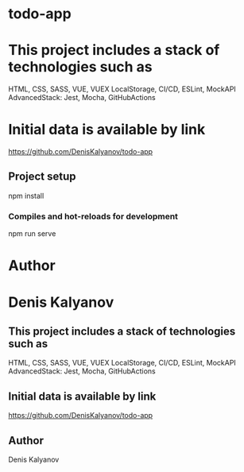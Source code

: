 # todo-app


# This project includes a stack of technologies such as
HTML, CSS, SASS, VUE, VUEX LocalStorage, CI/CD, ESLint, MockAPI AdvancedStack: Jest, Mocha, GitHubActions

# Initial data is available by link
https://github.com/DenisKalyanov/todo-app

## Project setup
npm install

### Compiles and hot-reloads for development
npm run serve

# Author
Denis Kalyanov
=======
## This project includes a stack of technologies such as

HTML, CSS, SASS, VUE, VUEX LocalStorage, CI/CD, ESLint, MockAPI
AdvancedStack: Jest, Mocha, GitHubActions

## Initial data is available by link

https://github.com/DenisKalyanov/todo-app

## Author

Denis Kalyanov
